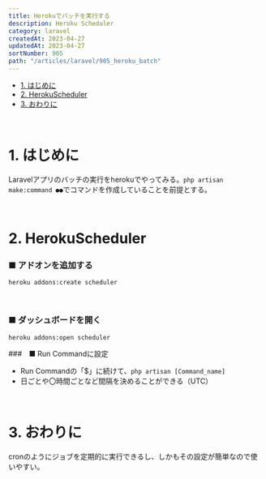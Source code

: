 ```yaml
---
title: Herokuでバッチを実行する
description: Heroku Scheduler
category: laravel
createdAt: 2023-04-27
updatedAt: 2023-04-27
sortNumber: 905
path: "/articles/laravel/905_heroku_batch"
---
```


<nuxt-content-wrapper>

- [1. はじめに](#1-はじめに)
- [2. HerokuScheduler](#2-HerokuScheduler)
- [3. おわりに](#3-おわりに)

<br>

# 1. はじめに
Laravelアプリのバッチの実行をherokuでやってみる。`php artisan make:command ●●`でコマンドを作成していることを前提とする。

<br>

# 2. HerokuScheduler
### ■ アドオンを追加する
```
heroku addons:create scheduler
```

<br>

### ■ ダッシュボードを開く
```
heroku addons:open scheduler
```

###　■ Run Commandに設定
- Run Commandの「$」に続けて、`php artisan [Command_name]`
- 日ごとや〇時間ごとなど間隔を決めることができる（UTC）

<br>

# 3. おわりに
cronのようにジョブを定期的に実行できるし、しかもその設定が簡単なので使いやすい。

</nuxt-content-wrapper>
